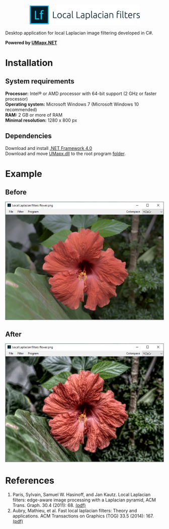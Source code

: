 <p align="center"><img width="70%" src="docs/llf_main.png" /></p>
Desktop application for local Laplacian image filtering developed in C#.  

**Powered by [UMapx.NET](https://github.com/asiryan/UMapx.NET)**

# Installation
## System requirements
**Processor:** Intel® or AMD processor with 64-bit support (2 GHz or faster processor)  
**Operating system:** Microsoft Windows 7 (Microsoft Windows 10 recommended)  
**RAM:** 2 GB or more of RAM  
**Minimal resolution:** 1280 x 800 px  

## Dependencies
Download and install [.NET Framework 4.0](https://www.microsoft.com/en-US/Download/confirmation.aspx?id=17718)  
Download and move [UMapx.dll](https://github.com/asiryan/UMapx.NET/tree/master/release) to the root program [folder](https://github.com/asiryan/Local-Laplacian-filters/tree/master/app).  

# Example
## Before
![Before](docs/examples/before.jpg)
## After
![After](docs/examples/after.jpg)

# References
1. Paris, Sylvain, Samuel W. Hasinoff, and Jan Kautz. Local Laplacian filters: edge-aware image processing with a Laplacian pyramid, ACM Trans. Graph. 30.4 (2011): 68. [(pdf)](https://people.csail.mit.edu/sparis/publi/2011/siggraph/Paris_11_Local_Laplacian_Filters_lowres.pdf)
2. Aubry, Mathieu, et al. Fast local laplacian filters: Theory and applications. ACM Transactions on Graphics (TOG) 33.5 (2014): 167. [(pdf)](https://www.researchgate.net/publication/281950861_Fast_Local_Laplacian_Filters_Theory_and_Applications)
